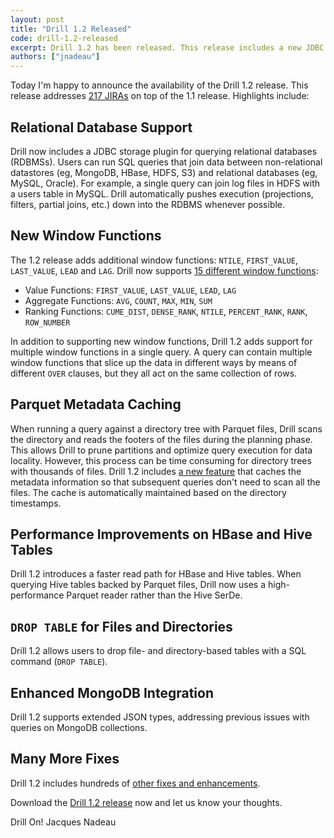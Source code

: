 ```yaml
---
layout: post
title: "Drill 1.2 Released"
code: drill-1.2-released
excerpt: Drill 1.2 has been released. This release includes a new JDBC storage plugin for querying relational databases, as well as new window functions such as `NTILE`, `FIRST_VALUE`, `LAST_VALUE`, `LEAD` and `LAG`. This release addresses 210 JIRAs, including performance, stability and documentation enhancements.
authors: ["jnadeau"]
---
```

Today I'm happy to announce the availability of the Drill 1.2 release. This release addresses [217 JIRAs](https://issues.apache.org/jira/secure/ReleaseNote.jspa?version=12332042&projectId=12313820) on top of the 1.1 release. Highlights include:

## Relational Database Support

Drill now includes a JDBC storage plugin for querying relational databases (RDBMSs). Users can run SQL queries that join data between non-relational datastores (eg, MongoDB, HBase, HDFS, S3) and relational databases (eg, MySQL, Oracle). For example, a single query can join log files in HDFS with a users table in MySQL. Drill automatically pushes execution (projections, filters, partial joins, etc.) down into the RDBMS whenever possible.

## New Window Functions

The 1.2 release adds additional window functions: `NTILE`, `FIRST_VALUE`, `LAST_VALUE`, `LEAD` and `LAG`. Drill now supports [15 different window functions](/docs/sql-window-functions-introduction/):

  * Value Functions: `FIRST_VALUE`, `LAST_VALUE`, `LEAD`, `LAG`
  * Aggregate Functions: `AVG`, `COUNT`, `MAX`, `MIN`, `SUM`
  * Ranking Functions: `CUME_DIST`, `DENSE_RANK`, `NTILE`, `PERCENT_RANK`, `RANK`, `ROW_NUMBER`

In addition to supporting new window functions, Drill 1.2 adds support for multiple window functions in a single query. A query can contain multiple window functions that slice up the data in different ways by means of different `OVER` clauses, but they all act on the same collection of rows.

## Parquet Metadata Caching

When running a query against a directory tree with Parquet files, Drill scans the directory and reads the footers of the files during the planning phase. This allows Drill to prune partitions and optimize query execution for data locality. However, this process can be time consuming for directory trees with thousands of files. Drill 1.2 includes [a new feature](/docs/optimizing-parquet-reading/) that caches the metadata information so that subsequent queries don't need to scan all the files. The cache is automatically maintained based on the directory timestamps.

## Performance Improvements on HBase and Hive Tables

Drill 1.2 introduces a faster read path for HBase and Hive tables. When querying Hive tables backed by Parquet files, Drill now uses a high-performance Parquet reader rather than the Hive SerDe.

## `DROP TABLE` for Files and Directories

Drill 1.2 allows users to drop file- and directory-based tables with a SQL command (`DROP TABLE`).

## Enhanced MongoDB Integration

Drill 1.2 supports extended JSON types, addressing previous issues with queries on MongoDB collections. 

## Many More Fixes
Drill 1.2 includes hundreds of [other fixes and enhancements](https://issues.apache.org/jira/secure/ReleaseNote.jspa?version=12332042&projectId=12313820).

Download the [Drill 1.2 release](https://drill.apache.org/download/) now and let us know your thoughts.

Drill On!
Jacques Nadeau
